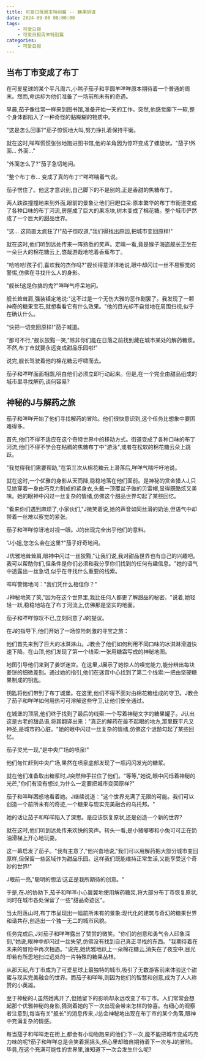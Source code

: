 ```yaml
---
title: 可爱日报周末特别篇 -- 糖果阴谋
date: 2024-09-08 08:00:00
tags:
    - 可爱日报
    - 可爱日报周末特别篇
categories:
    - 可爱日报
---
```

## 当布丁市变成了布丁
在可爱星球的某个平凡周六,小鸭子茄子和芋圆羊咩咩原本期待着一个普通的周末。然而,命运却为他们准备了一场前所未有的奇遇。

早晨,茄子像往常一样来到图书馆,准备开始一天的工作。突然,他感觉脚下一软,整个身体都陷入了一种奇怪的黏糊糊的物质中。

"这是怎么回事?"茄子惊慌地大叫,努力挣扎着保持平衡。

就在这时,咩咩慌慌张张地跑进图书馆,他的羊角因为惊吓变成了螺旋状。"茄子!外面... 外面..."

"外面怎么了?"茄子急切地问。

"整个布丁市... 变成了真的布丁!"咩咩喘着气说。

茄子愣住了。他这才意识到,自己脚下的不是别的,正是香甜的焦糖布丁。

两人跌跌撞撞地来到外面,眼前的景象让他们目瞪口呆:原本繁华的布丁市街道变成了各种口味的布丁河流,房屋成了巨大的果冻块,树木变成了棉花糖。整个城市俨然成了一个巨大的甜品世界。

"这... 这简直太疯狂了!"茄子惊叹道,"我们得找出原因,把城市变回原样!"

就在这时,他们听到远处传来一阵熟悉的笑声。定睛一看,竟是猴子海盗舰长正坐在一朵巨大的棉花糖云上,悠哉游哉地吃着香蕉布丁。

"哈哈哈!孩子们,喜欢我的杰作吗?"舰长得意洋洋地说,眼中却闪过一丝不易察觉的警惕,仿佛在寻找什么人的身影。

"舰长!这是你搞的鬼?"咩咩气呼呆地问。

舰长耸耸肩,强装镇定地说:"这不过是一个无伤大雅的恶作剧罢了。我发现了一颗神奇的糖果宝石,就想看看它有什么效果。"他的目光却不自觉地在周围扫视,似乎在确认什么。

"快把一切变回原样!"茄子喊道。

"那可不行,"舰长狡黠一笑,"除非你们能在日落之前找到藏在城市某处的解药糖浆。不然,布丁市就要永远变成甜品乐园啦!"

说完,舰长驾驶着他的棉花糖云呼啸而去。

茄子和咩咩面面相觑,明白他们必须立即行动起来。但是,在一个完全由甜品组成的城市里寻找解药,谈何容易?

## 神秘的J与解药之旅
茄子和咩咩开始了他们寻找解药的冒险。他们很快意识到,这个任务比想象中要困难得多。

首先,他们不得不适应在这个奇特世界中的移动方式。街道变成了各种口味的布丁河流,他们不得不学会在粘稠的焦糖布丁中"游泳",或者在松软的棉花糖云朵上跳跃。

"我觉得我们需要帮助,"在第三次从棉花糖云上滑落后,咩咩气喘吁吁地说。

就在这时,一个优雅的身影从天而降,稳稳地落在他们面前。是神秘的赏金猎人J,只见她穿着一身由巧克力制成的紧身衣,头戴一顶覆盆子做的贝雷帽,显得既酷炫又美味。她的眼神中闪过一丝复杂的情绪,仿佛这个甜品世界勾起了某些回忆。

"看来你们遇到麻烦了,小家伙们,"J微笑着说,她的声音如同丝滑的奶油,但语气中却带着一丝难以察觉的紧张。

茄子和咩咩惊讶地对视一眼。J的出现完全出乎他们的意料。

"J小姐,您怎么会在这里?"茄子好奇地问。

J优雅地耸耸肩,眼神中闪过一丝狡黠,"让我们说,我对甜品世界也有自己的兴趣吧。我可以帮助你们,但条件是你们必须和我分享你们找到的任何有趣信息。"她的语气中透露出一丝急切,似乎在寻找什么重要的线索。

咩咩警惕地问："我们凭什么相信你？"

J神秘地笑了笑,"因为在这个世界里,我比任何人都更了解甜品的秘密。"说着,她轻轻一跃,稳稳地站在了布丁河流上,仿佛那是坚实的地面。

茄子和咩咩惊叹不已,立刻同意了J的提议。

在J的指导下,他们开始了一场惊险刺激的寻宝之旅：

他们首先来到了巨大的冰淇淋山。J教会了他们如何利用不同口味的冰淇淋滑道快速下降。在山顶,他们发现了第一个线索:一张用糖霜写成的神秘地图。

地图引导他们来到了姜饼迷宫。在这里,J展示了她惊人的嗅觉能力,能分辨出每块姜饼的细微差别。通过她的指引,他们在迷宫中心找到了第二个线索:一把由坚硬糖果制成的钥匙。

钥匙将他们带到了布丁城堡。在这里,他们不得不面对由棉花糖组成的守卫。J教会了茄子和咩咩如何用热可可溶解这些守卫,让他们安全通过。

在城堡的顶层,他们终于找到了最后的线索:一个写着神秘文字的糖果罐子。J认出这是古老的甜品语,将其翻译出来："真正的解药在最不起眼的地方,那里既平凡又神圣,是城市的心脏。"她的眼中闪过一丝复杂的情绪,仿佛这个谜题勾起了某些回忆。

茄子灵光一现,"是中央广场的喷泉!"

他们匆忙赶到中央广场,果然在喷泉底部发现了一瓶闪闪发光的糖浆。

就在他们准备取出糖浆时,J突然伸手拦住了他们。"等等,"她说,眼中闪烁着神秘的光芒,"你们有没有想过,为什么一定要把城市变回原样?"

茄子和咩咩困惑地看着她。J继续说道："这个世界充满了无限的可能。我们可以创造一个前所未有的奇迹,一个糖果与现实完美融合的乌托邦。"

她的话让茄子和咩咩陷入了深思。是应该恢复原状,还是创造一个新的世界?

就在这时,他们听到远处传来欢快的笑声。转头一看,是小猪嘟嘟和小兔可可正在奶油滑梯上开心地玩耍。

这一幕启发了茄子。"我有主意了,"他兴奋地说,"我们可以用解药把大部分城市变回原样,但保留一些区域作为甜品乐园。这样我们既能维持正常生活,又能享受这个奇妙的世界!"

J眼前一亮,"聪明的想法!这正是我所期待的创意。"

于是,在J的协助下,茄子和咩咩小心翼翼地使用解药糖浆,将大部分布丁市恢复原状,同时在城市各处保留了一些"甜品奇迹区"。

当太阳落山时,布丁市呈现出一幅前所未有的景象:现代化的建筑与奇幻的糖果世界和谐共存,创造出一个独一无二的城市风貌。

任务完成后,J对茄子和咩咩露出了赞赏的微笑。"你们的创意和勇气令人印象深刻,"她说,眼神中却闪过一丝失望,仿佛没有找到自己真正寻找的东西。"我期待着在未来的冒险中再次相遇。"说完,她优雅地跃上一朵棉花糖云,消失在了夜空中,目光却若有所思地扫过远处的一片特殊的糖果丛林。

从那天起,布丁市成为了可爱星球上最独特的城市,吸引了无数游客前来体验这个甜蜜与现实完美融合的世界。而茄子和咩咩,则因为他们的智慧和创意,成为了人人称赞的小英雄。

至于神秘的J,虽然她离开了,但她留下的影响却永远改变了布丁市。人们常常会想起那个优雅神秘的身影,猜测着她的下一次出现会带来怎样的惊喜。有细心的观察者注意到,每当有关"舰长"的消息传来,J总会神秘地出现在布丁市的某个角落,眼神中充满复杂的情感。

每当茄子和咩咩走在街上,都会有小动物跑来问他们:下一次,能不能把城市变成巧克力味的呢?茄子和咩咩总是会笑着摇摇头,但心里却暗自期待着下一次与J的冒险。毕竟,在这个充满可能性的世界里,谁知道下一次会发生什么呢?